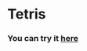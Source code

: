 # Tetris <h3><st> You can try it <a href="https://smorikawa47.github.io/Tetris/">here</a> </st></h3>
